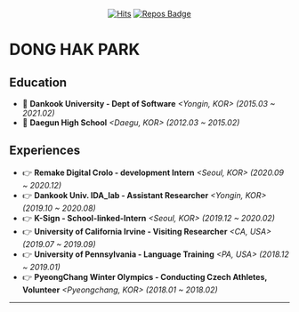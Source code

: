 <div align=center>
  
[![Hits](https://hits.seeyoufarm.com/api/count/incr/badge.svg?url=https%3A%2F%2Fgithub.com%2FDonghakPark)](https://hits.seeyoufarm.com)
[![Repos Badge](https://badges.pufler.dev/repos/DonghakPark)](https://badges.pufler.dev)

</div>

<div>
  
<!-- [![DONGHAK's github stats](https://github-readme-stats.vercel.app/api?username=donghakpark)](https://github.com/DonghakPark) -->
# DONG HAK PARK
</div>

<!--[![Donghak's github stats](https://github-readme-stats.vercel.app/api?username=DonghakPark&show_icons=true&theme=vue)](https://github.com/anuraghazra/github-readme-stats)
[![Top Langs](https://github-readme-stats.vercel.app/api/top-langs/?username=DonghakPark&layout=compact)](https://github.com/anuraghazra/github-readme-stats)
-->

## Education
- :school: **Dankook University - Dept of Software** *<Yongin, KOR> (2015.03 ~ 2021.02)*
- :school: **Daegun High School** *<Daegu, KOR> (2012.03 ~ 2015.02)*

## Experiences
- &#128073; **Remake Digital Crolo - development Intern** *<Seoul, KOR> (2020.09 ~ 2020.12)*
- &#128073; **Dankook Univ. IDA_lab - Assistant Researcher** *<Yongin, KOR> (2019.10 ~ 2020.08)*
- &#128073; **K-Sign - School-linked-Intern**  *<Seoul, KOR> (2019.12 ~ 2020.02)*
- &#128073; **University of California Irvine - Visiting Researcher** *<CA, USA> (2019.07 ~ 2019.09)*
- &#128073; **University of Pennsylvania - Language Training** *<PA, USA> (2018.12 ~ 2019.01)*
- &#128073; **PyeongChang Winter Olympics - Conducting Czech Athletes, Volunteer** *<Pyeongchang, KOR> (2018.01 ~ 2018.02)*
---


